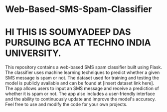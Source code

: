 # Web-Based-SMS-Spam-Classifier
# HI THIS IS SOUMYADEEP DAS PURSUING BCA AT TECHNO INDIA UNIVERSITY.

This repository contains a web-based SMS spam classifier built using Flask. The classifier uses machine learning techniques to predict whether a given SMS message is spam or not. The dataset used for training and testing the model is publicly available and can be found at [insert dataset link here]. The app allows users to input an SMS message and receive a prediction of whether it is spam or not. The app also includes a user-friendly interface and the ability to continuously update and improve the model's accuracy. Feel free to use and modify the code for your own projects.
